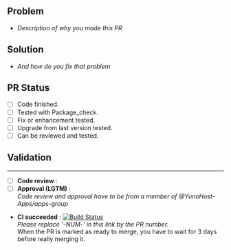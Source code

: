 ## Problem
- *Description of why you made this PR*

## Solution
- *And how do you fix that problem*

## PR Status
- [ ] Code finished.
- [ ] Tested with Package_check.
- [ ] Fix or enhancement tested.
- [ ] Upgrade from last version tested.
- [ ] Can be reviewed and tested.

## Validation
---
- [ ] **Code review** : 
- [ ] **Approval (LGTM)** :  
*Code review and approval have to be from a member of @YunoHost-Apps/apps-group*
- **CI succeeded** : 
[![Build Status](https://ci-apps-hq.yunohost.org/jenkins/job/hextris_ynh%20PR-NUM-/badge/icon)](https://ci-apps-hq.yunohost.org/jenkins/job/hextris_ynh%20PR-NUM-/)  
*Please replace '-NUM-' in this link by the PR number.*  
When the PR is marked as ready to merge, you have to wait for 3 days before really merging it.
